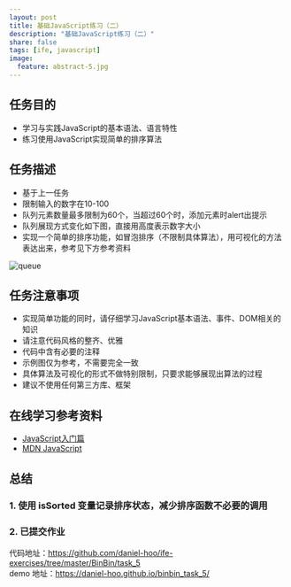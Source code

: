 ```yaml
---
layout: post
title: 基础JavaScript练习（二）
description: "基础JavaScript练习（二）"
share: false
tags: [ife, javascript]
image:
  feature: abstract-5.jpg
---
```

## 任务目的

- 学习与实践JavaScript的基本语法、语言特性
- 练习使用JavaScript实现简单的排序算法

## 任务描述

- 基于上一任务
- 限制输入的数字在10-100
- 队列元素数量最多限制为60个，当超过60个时，添加元素时alert出提示
- 队列展现方式变化如下图，直接用高度表示数字大小
- 实现一个简单的排序功能，如冒泡排序（不限制具体算法），用可视化的方法表达出来，参考见下方参考资料

![queue](http://i345.photobucket.com/albums/p392/daniel-hoo/task_2_19_1_zpsizdnqelx.jpg)

## 任务注意事项

- 实现简单功能的同时，请仔细学习JavaScript基本语法、事件、DOM相关的知识
- 请注意代码风格的整齐、优雅
- 代码中含有必要的注释
- 示例图仅为参考，不需要完全一致
- 具体算法及可视化的形式不做特别限制，只要求能够展现出算法的过程
- 建议不使用任何第三方库、框架

## 在线学习参考资料

- <a href="http://www.imooc.com/view/36" target="_blank">JavaScript入门篇</a>
- <a href="https://developer.mozilla.org/zh-CN/docs/Web/JavaScript" target="_blank">MDN JavaScript</a>

## 总结

### 1. 使用 isSorted 变量记录排序状态，减少排序函数不必要的调用



### 2. 已提交作业

代码地址：<a href="https://github.com/daniel-hoo/ife-exercises/tree/master/BinBin/task_5" target="_blank">https://github.com/daniel-hoo/ife-exercises/tree/master/BinBin/task_5</a>  
demo 地址：<a href="https://daniel-hoo.github.io/binbin_task_5/" target="_blank">https://daniel-hoo.github.io/binbin_task_5/</a>